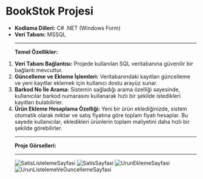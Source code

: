 # BookStok Projesi
- **Kodlama Dilleri:** C# .NET (Windows Form)
- **Veri Tabanı:** MSSQL <hr/>
**Temel Özellikler:**
1. **Veri Tabanı Bağlantısı:** Projede kullanılan SQL veritabanına güvenilir bir bağlantı mevcuttur.
2. **Güncelleme ve Ekleme İşlemleri:** Veritabanındaki kayıtları güncelleme ve yeni kayıtlar eklemek için kullanıcı dostu arayüz sunar.
3. **Barkod No İle Arama:** Sistemin sağladığı arama özelliği sayesinde, kullanıcılar barkod numarasını kullanarak hızlı bir şekilde istedikleri kayıtları bulabilirler.
4. **Ürün Ekleme Hesaplama Özelliği:** Yeni bir ürün eklediğinizde, sistem otomatik olarak miktar ve satış fiyatına göre toplam fiyatı hesaplar. Bu sayede kullanıcılar, ekledikleri ürünlerin toplam maliyetini daha hızlı bir şekilde görebilirler.<hr/>
**Proje Görselleri:** <hr/>
![SatisListelemeSayfasi](https://github.com/Olyala94/BookStock/assets/119108499/f620f265-1809-4494-8841-73f41826c161)
![SatisSayfasi](https://github.com/Olyala94/BookStock/assets/119108499/aa1991d6-c9da-47d5-9013-fcd4b517b1a9)
![UrunEklemeSayfasi](https://github.com/Olyala94/BookStock/assets/119108499/5d9f8e95-70d8-43d5-b24e-9e399b9df290)
![UrunListelemeVeGuncellemeSayfasi](https://github.com/Olyala94/BookStock/assets/119108499/6791455b-bc19-4871-b85f-cbbed8f72456)
